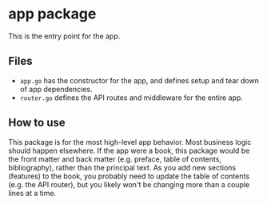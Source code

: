 # app package

This is the entry point for the app.

## Files

- `app.go` has the constructor for the app, and defines setup and tear down of app dependencies.
- `router.go` defines the API routes and middleware for the entire app.

## How to use

This package is for the most high-level app behavior. Most business logic should happen elsewhere. If the app were a book, this package would be the front matter and back matter (e.g. preface, table of contents, bibliography), rather than the principal text. As you add new sections (features) to the book, you probably need to update the table of contents (e.g. the API router), but you likely won't be changing more than a couple lines at a time.

